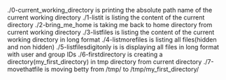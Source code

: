 ./0-current_working_directory  is printing the absolute path name of the current working directory
./1-listit  is listing the content of the current directory
./2-bring_me_home is taking me back to home directory from current working directory
./3-listfiles is listing the content of the current working directory in long format
./4-listmorefiles is listing all files(hidden and non hidden)
./5-listfilesdigitonly is is displaying all files in long format with user and group IDs
./6-firstdirectory is creating a directory(my_first_directory) in tmp directory from current directory
./7-movethatfile is moving betty from /tmp/ to /tmp/my_first_directory/

